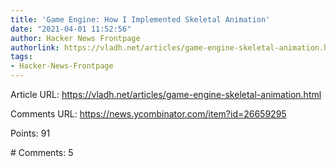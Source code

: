 ```yaml
---
title: 'Game Engine: How I Implemented Skeletal Animation'
date: "2021-04-01 11:52:56"
author: Hacker News Frontpage
authorlink: https://vladh.net/articles/game-engine-skeletal-animation.html
tags:
- Hacker-News-Frontpage
---
```


<p>Article URL: <a href="https://vladh.net/articles/game-engine-skeletal-animation.html">https://vladh.net/articles/game-engine-skeletal-animation.html</a></p>
<p>Comments URL: <a href="https://news.ycombinator.com/item?id=26659295">https://news.ycombinator.com/item?id=26659295</a></p>
<p>Points: 91</p>
<p># Comments: 5</p>
